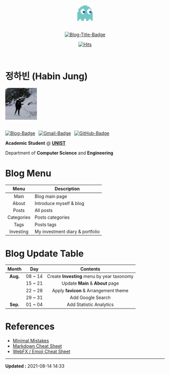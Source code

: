 <div align="center">
<img src="./assets/images/img-settings/logo-88x88.png" width="50" height="50">
<br><br>

[![Blog-Title-Badge](https://img.shields.io/badge/-::_BIN___::-70CAC3?style=for-the-badge)](https://habijung.github.io)

[![Hits](https://hits.seeyoufarm.com/api/count/incr/badge.svg?url=https%3A%2F%2Fhabijung.github.io&count_bg=%2370CAC3&title_bg=%23555555&icon=jekyll.svg&icon_color=%23E7E7E7&title=Visitor&edge_flat=false)](https://hits.seeyoufarm.com)

<br>
</div>


# 정하빈 (Habin Jung)

<img src="./assets/images/img-settings/profile-500x500.jpg" width="100" height="100">
<br><br>

[![Blog-Badge](https://img.shields.io/badge/-Blog-brightgreen?logo=jekyll&style=flat)](https://habijung.github.io)&ensp;
[![Gmail-Badge](https://img.shields.io/badge/-Gmail-EA4335?logo=Gmail&logoColor=white&style=flat)](mailto:habijung0@gmail.com)&ensp;
[![GitHub-Badge](https://img.shields.io/badge/-GitHub-181717?logo=github&style=flat)](https://github.com/HabiJung)

**Academic Student** @ [**UNIST**](https://unist.ac.kr)

Department of **Computer Science** and **Engineering**


# Blog Menu

| Menu | Description |
| :--: | ----------- |
| Main | Blog main page |
| About | Introduce myself & blog |
| Posts | All posts |
| Categories | Posts categories |
| Tags | Posts tags |
| Investing | My investment diary & portfolio |


# Blog Update Table

| Month | Day | Contents |
| :---: | :-: | :------: |
| **Aug.** | 08 ~ 14 | Create **Investing** menu by year taxonomy |
|| 15 ~ 21 | Update **Main** & **About** page |
|| 22 ~ 28 | Apply **favicon** & Arrangement theme |
|| 29 ~ 31 | Add Google Search |
| **Sep.** | 01 ~ 04 | Add Statistic Analytics |


# References

- [Minimal Mistakes](https://mmistakes.github.io/minimal-mistakes/)
- [Markdown Cheat Sheet](https://www.markdownguide.org/cheat-sheet/)
- [WebFX / Emoji Cheat Sheet](https://www.webfx.com/tools/emoji-cheat-sheet/)

---
**Updated :** 2021-08-14 14:33

